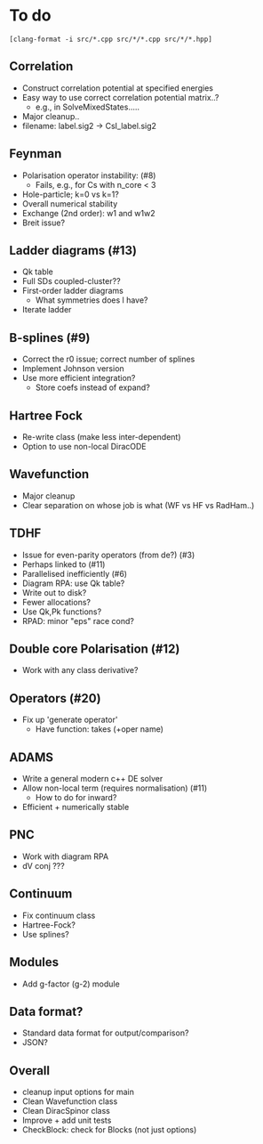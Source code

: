 # To do

`[clang-format -i src/*.cpp src/*/*.cpp src/*/*.hpp]`

## Correlation
 * Construct correlation potential at specified energies
 * Easy way to use correct correlation potential matrix..?
    * e.g., in SolveMixedStates.....
 * Major cleanup..
 * filename: label.sig2 -> CsI_label.sig2

## Feynman
 * Polarisation operator instability: (#8)
   * Fails, e.g., for Cs with n_core < 3
 * Hole-particle; k=0 vs k=1?
 * Overall numerical stability
 * Exchange (2nd order): w1 and w1w2
 * Breit issue?

## Ladder diagrams (#13)
 * Qk table
 * Full SDs coupled-cluster??
 * First-order ladder diagrams
   * What symmetries does l have?
 * Iterate ladder

## B-splines (#9)
 * Correct the r0 issue; correct number of splines
 * Implement Johnson version
 * Use more efficient integration?
   * Store coefs instead of expand?

## Hartree Fock
 * Re-write class (make less inter-dependent)
 * Option to use non-local DiracODE

## Wavefunction
 * Major cleanup
 * Clear separation on whose job is what (WF vs HF vs RadHam..)

## TDHF
 * Issue for even-parity operators (from de?) (#3)
 * Perhaps linked to (#11)
 * Parallelised inefficiently (#6)
 * Diagram RPA: use Qk table?
 * Write out to disk?
 * Fewer allocations?
 * Use Qk,Pk functions?
 * RPAD: minor "eps" race cond?

## Double core Polarisation (#12)
 * Work with any class derivative?

## Operators (#20)
 * Fix up 'generate operator'
   * Have function: takes <userInputBlock> (+oper name)

## ADAMS
 * Write a general modern c++ DE solver
 * Allow non-local term (requires normalisation) (#11)
   * How to do for inward?
 * Efficient + numerically stable

## PNC
 * Work with diagram RPA
 * dV conj ???

## Continuum
 * Fix continuum class
 * Hartree-Fock?
 * Use splines?

## Modules
 * Add g-factor (g-2) module

## Data format?
  * Standard data format for output/comparison?
  * JSON?

## Overall
 * cleanup input options for main
 * Clean Wavefunction class
 * Clean DiracSpinor class
 * Improve + add unit tests
 * CheckBlock: check for Blocks (not just options)
